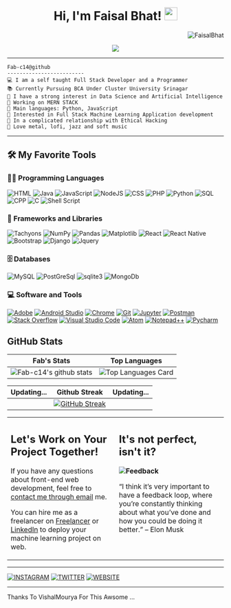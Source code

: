 <h1 align="center">
Hi,  I'm Faisal Bhat!
  <img src="https://media.giphy.com/media/hvRJCLFzcasrR4ia7z/giphy.gif" width="30"></h1>
  <img src="https://komarev.com/ghpvc/?username=fab-c14&label=Profile%20Views&color=0e75b6&style=flat" align='right' alt="FaisalBhat" />
<!--   <img src="https://gpvc.arturio.dev/fab-c14" alt="Profile views" align='right'/> <a href="https://github.com/fab-c14/fab-c14/"> </a>  -->
 
<br/>


<p align="center">
   <a href="https://github.com/DenverCoder1/readme-typing-svg"><img src="https://readme-typing-svg.herokuapp.com?lines=Computer+Science+Student;Full+Stack+Web+Developer;_+_+_+Studying+At+Cluster+University+Srinagar;DS%20|%20AI%20|%20ML%20Enthusiastic;Always%20learning%20new%20things&center=true&width=380&height=45"></a>
</p>
<hr />

```
Fab-c14@github
-------------------------
💻 I am a self taught Full Stack Developer and a Programmer
📚 Currently Pursuing BCA Under Cluster University Srinagar
📝 I have a strong interest in Data Science and Artificial Intelligence
🔭 Working on MERN STACK
🌟 Main languages: Python, JavaScript
🚩 Interested in Full Stack Machine Learning Application development
💖 In a complicated relationship with Ethical Hacking
🎵 Love metal, lofi, jazz and soft music
```
<hr>


## 🛠️ My Favorite Tools

###   👨‍💻 Programming Languages

<p>
  <img alt="HTML" src="https://img.shields.io/badge/HTML%20-%23E34F26.svg?logo=html5&logoColor=white">
  <img alt="Java" src="https://img.shields.io/badge/Java-%23007396.svg?logo=java&logoColor=white">
  <img alt="JavaScript" src="https://img.shields.io/badge/JavaScript%20-%23F7DF1E.svg?logo=javascript&logoColor=black">
  <img alt="NodeJS" src="https://img.shields.io/badge/Node.js%20-%2343853D.svg?logo=node.js&logoColor=white">
  <img alt="CSS" src="https://img.shields.io/badge/CSS%20-%231572B6.svg?logo=css3&logoColor=white">
  <img alt="PHP" src="https://img.shields.io/badge/PHP-%23777BB4.svg?logo=php&logoColor=white">
  <img alt="Python" src="https://img.shields.io/badge/Python%20-%2314354C.svg?logo=python&logoColor=white">
  <img alt="SQL" src="https://img.shields.io/badge/SQL%20-%23025E8C.svg?logo=amazon-dynamodb&logoColor=white">
  <img alt="CPP" src="https://img.shields.io/badge/CPP%20-%23025E8C.svg?logo=amazon-dynamodb&logoColor=black">
  <img alt="C" src="https://img.shields.io/badge/C_Programming-00599C.svg?style=for-the-badge&logo=c&logoColor=white" />
  <img alt="Shell Script" src="https://img.shields.io/badge/Shell_Script-121011.svg?style=for-the-badge&logo=gnu-bash&logoColor=white" />
   

### 🧰 Frameworks and Libraries

<p>
    <img alt="Tachyons" src="https://img.shields.io/badge/Tachyons-Tachyons_Bootstrap-%23D00000.svg?logo=tachyons&logoColor=white">
    <img alt="NumPy" src="https://img.shields.io/badge/Numpy%20-%23013243.svg?logo=numpy&logoColor=white">
    <img alt="Pandas" src="https://img.shields.io/badge/Pandas%20-%23150458.svg?logo=pandas&logoColor=white">
    <img alt="Matplotlib" src="https://img.shields.io/badge/Matplotlib%20-%23FF6F00.svg?logo=Matplotlib&logoColor=white">
    <img alt="React" src="https://img.shields.io/badge/React-20232A.svg?style=for-the-badge&logo=react&logoColor=61DAFB">
    <img alt="React Native" src="https://img.shields.io/badge/React_Native-20232A.svg?style=for-the-badge&logo=react&logoColor=61DAFB">
    <img alt="Bootstrap" src="https://img.shields.io/badge/Bootstrap-563D7C.svg?style=for-the-badge&logo=bootstrap&logoColor=white">
    <img alt="Django" src="https://img.shields.io/badge/Django-092E20.svg?style=for-the-badge&logo=django&logoColor=white">
    <img alt="Jquery" src="https://img.shields.io/badge/jQuery-0769AD.svg?style=for-the-badge&logo=jquery&logoColor=white" />
    
</p>

### 🗄️ Databases 

<p>    
  <img alt="MySQL" src="https://img.shields.io/badge/MySQL-00000F?style=for-the-badge&logo=mysql&logoColor=white">
    <img alt="PostGreSql" src="https://img.shields.io/badge/PostgreSQL-316192?style=for-the-badge&logo=postgresql&logoColor=white">
    <img alt="sqlite3" src="https://img.shields.io/badge/SQLite-07405E?style=for-the-badge&logo=sqlite&logoColor=white"/>
  <img alt="MongoDb" src="https://img.shields.io/badge/MongoDB-4EA94B?style=for-the-badge&logo=mongodb&logoColor=white" />
<!--     <a href="#"><img alt="Microsoft Azure" src ="https://img.shields.io/badge/Microsoft_Azure-0089D6?style=for-the-badge&logo=microsoft-azure&logoColor=white"></a> -->
</p> 

### 💻 Software and Tools

<p>
    <a href="#"><img alt="Adobe" src="https://img.shields.io/badge/Adobe%20-%23FF0000.svg?logo=adobe&logoColor=white"></a>
    <a href="#"><img alt="Android Studio" src="https://img.shields.io/badge/Android%20Studio-008678.svg?logo=android-studio&logoColor=white"></a>
    <a href="#"><img alt="Chrome" src="https://img.shields.io/badge/Chrome-3DDC84?logo=google-chrome&logoColor=white"></a>
<!--     <a href="#"><img alt="Colab" src="https://img.shields.io/badge/Colab-00b56a.svg?logo=google-colab&logoColor=white"></a>
    <a href="#"><img alt="Codepen" src="https://img.shields.io/badge/Codepen-000000.svg?logo=codepen&logoColor=white"></a> -->
    <a href="#"><img alt="Git" src="https://img.shields.io/badge/Git%20-%23F05033.svg?logo=git&logoColor=white"></a>
<!--     <a href="#"><img alt="Google Sheets" src="https://img.shields.io/badge/Google%20Sheets%20-%2334A853.svg?logo=google%20sheets&logoColor=white"></a> -->
    <a href="#"><img alt="Jupyter" src="https://img.shields.io/badge/Jupyter%20-%23F37626.svg?logo=Jupyter&logoColor=white"></a>
    <a href="#"><img alt="Postman" src="https://img.shields.io/badge/Postman-FF6C37?logo=postman&logoColor=white"></a>
    <a href="#"><img alt="Stack Overflow" src="https://img.shields.io/badge/-Stack%20Overflow-FE7A16?logo=stack-overflow&logoColor=white"></a>
    <a href="#"><img alt="Visual Studio Code" src="https://img.shields.io/badge/Visual%20Studio%20Code-0078d7.svg?logo=visual-studio-code&logoColor=white"></a>
    <a href="#"><img alt="Atom" src="https://img.shields.io/badge/Atom-66595C?style=for-the-badge&logo=Atom&logoColor=white"></a>
    <a href="#"><img alt="Notepad++" src="https://img.shields.io/badge/Notepad++-90E59A.svg?style=for-the-badge&logo=notepad%2B%2B&logoColor=black"></a>
    <a href="#"><img alt="Pycharm" src="https://img.shields.io/badge/PyCharm-000000.svg?&style=for-the-badge&logo=PyCharm&logoColor=white"></a>
 
</p>

<p>
<!--     <a href="#"><img alt="A Laptop" src="https://img.shields.io/badge/Apple-MacBook_Air_2020-999999?style=for-the-badge&logo=apple&logoColor=white"></a>
### 👨🏽‍💻 Workspace
    <a href="#"><img alt="Spotify" src="https://img.shields.io/badge/Spotify-1ED760?&style=for-the-badge&logo=spotify&logoColor=white"></a> -->
</p>


## GitHub Stats

 |            Fab's Stats                                      |                  Top Languages                           |
 |:-------------------------------------------------------:|:-----------------------------------------------------------:|
 |  ![Fab-c14's github stats](https://github-readme-stats.vercel.app/api?username=fab-c14&show_icons=true&theme=algolia)   | ![Top Languages Card](https://github-readme-stats.vercel.app/api/top-langs/?username=fab-c14&layout=compact)    |
    


  |                  Updating...                               |                  Github Streak                                |  Updating... |
  |:-------------------------------------------------------------------:|:--------------------------------------:|:--------------------------------:|
  |                                |  [![GitHub Streak](https://github-readme-streak-stats.herokuapp.com?user=fab-c14&theme=transparent)](https://git.io/streak-stats) |                        |
 



<table style="border: none">
  <tr>
  <td width="50%" valign="top">

## Let's Work on Your Project Together!

If you have any questions about front-end web development, feel free to <a href="mailto:plesim18@gmail.com">contact me through email</a> me.

You can hire me as a freelancer on <a href="https://www.freelancer.com/u/Faisal0093">Freelancer</a> or <a href="https://www.linkedin.com/in/faisal-ahmad-bhat-aaba29229">LinkedIn</a> to deploy your machine learning project on web.

  </td>
  <td width="50%" valign="top">

## It's not perfect, isn't it?

**<img alt="Feedback" src="https://img.shields.io/badge/Ask%20me-anything-1abc9c.svg">**

“I think it’s very important to have a feedback loop, where you’re constantly thinking about what you’ve done and how you could be doing it better.”
– Elon Musk

  </td>
  </tr>
</table>
<hr/>
 <a href="https://instagram.com/_fabc14?igshid=ZDc4ODBmNjlmNQ==" align="center"><img alt="INSTAGRAM" src="https://img.shields.io/badge/Instagram-E4405F?style=for-the-badge&logo=instagram&logoColor=white"/></a>
 <a href="https://twitter.com/fab14c" align="center"><img alt="TWITTER" src="https://img.shields.io/badge/Twitter-1DA1F2?style=for-the-badge&logo=twitter&logoColor=white"/></a>
 <a href="https://fabsfolio.live/" align="center"><img alt="WEBSITE" src="https://img.shields.io/badge/website-000000?style=for-the-badge&logo=About.me&logoColor=white" /> </a>
<hr />
Thanks To VishalMourya For This Awsome ...
